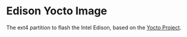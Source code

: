 Edison Yocto Image
==================

The ext4 partition to flash the Intel Edison, based on the [Yocto Project](https://www.yoctoproject.org/).
